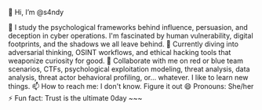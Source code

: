 
👋 Hi, I’m @s4ndy

👀 I study the psychological frameworks behind influence, persuasion, and deception in cyber operations. I'm fascinated by human vulnerability, digital footprints, and the shadows we all leave behind. 
🌱 Currently diving into adversarial thinking, OSINT workflows, and ethical hacking tools that weaponize curiosity for good.
💞️ Collaborate with me on red or blue team scenarios, CTFs, psychological exploitation modeling, threat analysis, data analysis, threat actor behavioral profiling, or... whatever. I like to learn new things. 
📫 How to reach me: I don't know. Figure it out
😄 Pronouns: She/her
⚡ Fun fact: Trust is the ultimate 0day ~~~

<!---
s4ndybox/s4ndybox is a ✨ special ✨ repository because its `README.md` (this file) appears on your GitHub profile.
You can click the Preview link to take a look at your changes.
--->
